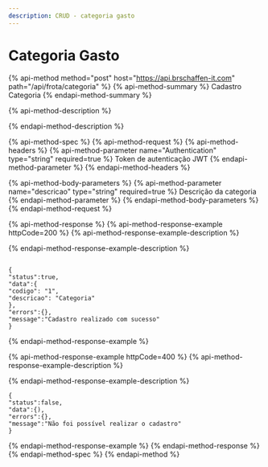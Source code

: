 ```yaml
---
description: CRUD - categoria gasto
---
```


# Categoria Gasto

{% api-method method="post" host="https://api.brschaffen-it.com" path="/api/frota/categoria" %}
{% api-method-summary %}
Cadastro Categoria
{% endapi-method-summary %}

{% api-method-description %}

{% endapi-method-description %}

{% api-method-spec %}
{% api-method-request %}
{% api-method-headers %}
{% api-method-parameter name="Authentication" type="string" required=true %}
Token de autenticação JWT
{% endapi-method-parameter %}
{% endapi-method-headers %}

{% api-method-body-parameters %}
{% api-method-parameter name="descricao" type="string" required=true %}
Descrição da categoria
{% endapi-method-parameter %}
{% endapi-method-body-parameters %}
{% endapi-method-request %}

{% api-method-response %}
{% api-method-response-example httpCode=200 %}
{% api-method-response-example-description %}

{% endapi-method-response-example-description %}

```
{
"status":true,
"data":{
"codigo": "1",
"descricao": "Categoria"
},
"errors":{},
"message":"Cadastro realizado com sucesso"
}
```
{% endapi-method-response-example %}

{% api-method-response-example httpCode=400 %}
{% api-method-response-example-description %}

{% endapi-method-response-example-description %}

```
{
"status":false,
"data":{),
"errors":{},
"message":"Não foi possível realizar o cadastro"
}
```
{% endapi-method-response-example %}
{% endapi-method-response %}
{% endapi-method-spec %}
{% endapi-method %}




